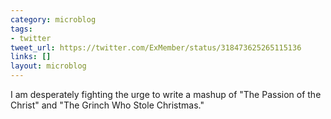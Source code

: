```yaml
---
category: microblog
tags:
- twitter
tweet_url: https://twitter.com/ExMember/status/318473625265115136
links: []
layout: microblog
---
```

I am desperately fighting the urge to write a mashup of "The Passion of the Christ" and "The Grinch Who Stole Christmas."
